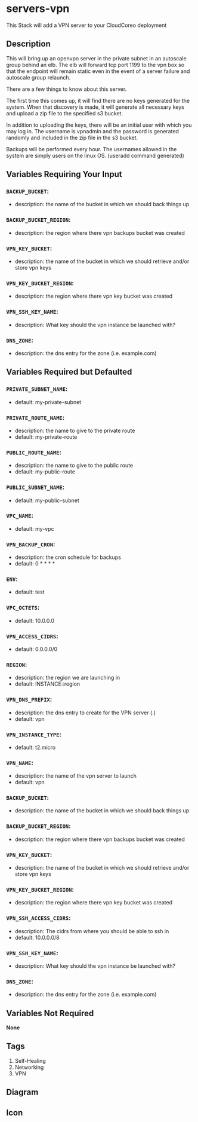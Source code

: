 servers-vpn
======================================================================
This Stack will add a VPN server to your CloudCoreo deployment

## Description

This will bring up an openvpn server in the private subnet in an autoscale group behind an elb. The elb will forward tcp port 1199 to the vpn box so that the endpoint will remain static even in the event of a server failure and autoscale group relaunch.

There are a few things to know about this server.

The first time this comes up, it will find there are no keys generated for the system. When that discovery is made, it will generate all necessary keys and upload a zip file to the specified s3 bucket.

In addition to uploading the keys, there will be an initial user with which you may log in. The username is vpnadmin and the password is generated randomly and included in the zip file in the s3 bucket.

Backups will be performed every hour. The usernames allowed in the system are simply users on the linux OS. (useradd command generated)

## Variables Requiring Your Input

### `BACKUP_BUCKET`:
  * description: the name of the bucket in which we should back things up

### `BACKUP_BUCKET_REGION`:
  * description: the region where there vpn backups bucket was created

### `VPN_KEY_BUCKET`:
  * description: the name of the bucket in which we should retrieve and/or store vpn keys

### `VPN_KEY_BUCKET_REGION`:
  * description: the region where there vpn key bucket was created

### `VPN_SSH_KEY_NAME`:
  * description: What key should the vpn instance be launched with?

### `DNS_ZONE`:
  * description: the dns entry for the zone (i.e. example.com)

## Variables Required but Defaulted

### `PRIVATE_SUBNET_NAME`:
  * default: my-private-subnet

### `PRIVATE_ROUTE_NAME`:
  * description: the name to give to the private route
  * default: my-private-route

### `PUBLIC_ROUTE_NAME`:
  * description: the name to give to the public route
  * default: my-public-route

### `PUBLIC_SUBNET_NAME`:
  * default: my-public-subnet

### `VPC_NAME`:
  * default: my-vpc

### `VPN_BACKUP_CRON`:
  * description: the cron schedule for backups
  * default: 0 * * * *

### `ENV`:
  * default: test

### `VPC_OCTETS`:
  * default: 10.0.0.0

### `VPN_ACCESS_CIDRS`:
  * default: 0.0.0.0/0

### `REGION`:
  * description: the region we are launching in
  * default: INSTANCE::region

### `VPN_DNS_PREFIX`:
  * description: the dns entry to create for the VPN server (<prefix>.<zone>)
  * default: vpn

### `VPN_INSTANCE_TYPE`:
  * default: t2.micro

### `VPN_NAME`:
  * description: the name of the vpn server to launch
  * default: vpn

### `BACKUP_BUCKET`:
  * description: the name of the bucket in which we should back things up

### `BACKUP_BUCKET_REGION`:
  * description: the region where there vpn backups bucket was created

### `VPN_KEY_BUCKET`:
  * description: the name of the bucket in which we should retrieve and/or store vpn keys

### `VPN_KEY_BUCKET_REGION`:
  * description: the region where there vpn key bucket was created

### `VPN_SSH_ACCESS_CIDRS`:
  * description: The cidrs from where you should be able to ssh in
  * default: 10.0.0.0/8

### `VPN_SSH_KEY_NAME`:
  * description: What key should the vpn instance be launched with?

### `DNS_ZONE`:
  * description: the dns entry for the zone (i.e. example.com)

## Variables Not Required

**None**

## Tags

1. Self-Healing
1. Networking
1. VPN


## Diagram

## Icon

